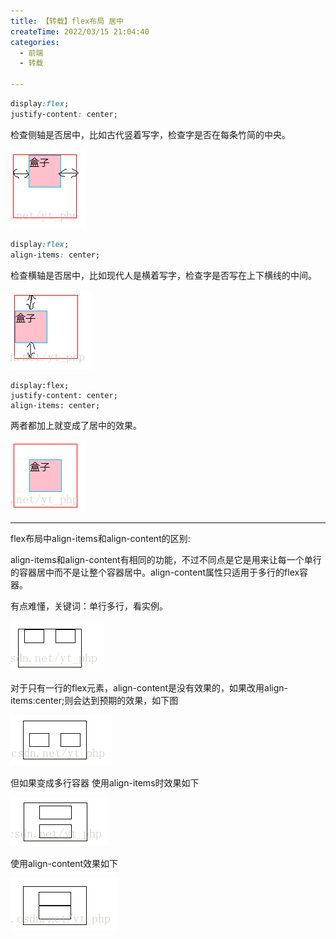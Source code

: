 ```yaml
---
title: 【转载】flex布局 居中
createTime: 2022/03/15 21:04:40
categories:
  - 前端
  - 转载

---
```


```css
display:flex;
justify-content: center;
```

检查侧轴是否居中，比如古代竖着写字，检查字是否在每条竹简的中央。

![在这里插入图片描述](../images/f95d31dcd25cc272a7ed91763289018b.png)
```css
display:flex;
align-items: center;
```

检查横轴是否居中，比如现代人是横着写字，检查字是否写在上下横线的中间。

![在这里插入图片描述](../images/18c2ce008534ea94a42e5cc2844ccc67.png)

```csss
display:flex;
justify-content: center;
align-items: center;
```

两者都加上就变成了居中的效果。

![在这里插入图片描述](../images/38850f7d5614ecebe21bb485e62df8ba.png)

---

 flex布局中align-items和align-content的区别:

align-items和align-content有相同的功能，不过不同点是它是用来让每一个单行的容器居中而不是让整个容器居中。align-content属性只适用于多行的flex容器。

有点难懂，关键词：单行多行，看实例。

![在这里插入图片描述](../images/4313191e04cd811555a81645a4ed3d77.png)

对于只有一行的flex元素，align-content是没有效果的，如果改用align-items:center;则会达到预期的效果，如下图 

![在这里插入图片描述](../images/fa049544838623f8477bf470d7d9fd3b.png)


但如果变成多行容器 使用align-items时效果如下

![在这里插入图片描述](../images/cefbb5d8b2dbcbd98b483be42affc1e9.png)

使用align-content效果如下

![在这里插入图片描述](../images/27242a88b7f6e6262de4f8c42b891a10.png)

